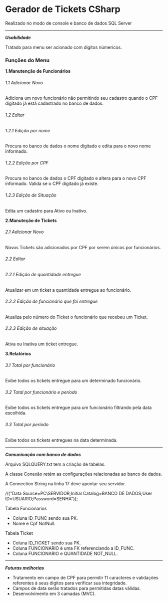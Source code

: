 # Gerador de Tickets CSharp
Realizado no modo de console e banco de dados SQL Server

------------
***Usabilidade***

Tratado para menu ser acionado com digitos númericos.

### Funções do Menu<br/>

 **1.Manutenção de Funcionários**<br/>
  ###### 1.1 Adicionar Novo <br/>
Adiciona um novo funcionário não permitindo seu cadastro quando o CPF digitado já está cadastrado no banco de dados.

   ###### 1.2 Editar<br />
   ###### 1.2.1 Edição por nome<br/>
Procura no banco de dados o nome digitado e edita para o novo nome informado.<br/>
  ###### 1.2.2 Edição por CPF<br/>
Procura no banco de dados o CPF digitado e altera para o novo CPF informado. Valida se o CPF digitado já existe.<br/>
   ###### 1.2.3 Edição de Situação<br/>
Edita um cadastro para Ativo ou Inativo. 

 **2.Manuteção de Tickets**<br/>
###### 2.1 Adicionar Novo<br/>
Novos Tickets são adicionados por CPF por serem únicos por funcionários.<br/>
###### 2.2 Editar<br/>
###### 2.2.1 Edição de quantidade entregue<br/>
Atualizar em um ticket a quantidade entregue ao funcionário.<br/>
###### 2.2.2 Edição de funcionário que foi entregue <br/>
Atualiza pelo número do Ticket o funcionário que recebeu um Ticket.
###### 2.2.3 Edição de situação
Ativa ou Inativa um ticket entregue.<br/>

 **3.Relatórios**<br/>
###### 3.1 Total por funcionário<br/>
Exibe todos os tickets entregue para um determinado funcionário.<br/>
###### 3.2 Total por funcionário e período<br/>
Exibe todos os tickets entregue para um funcionário filtrando pela data escolhida.<br/>
###### 3.3 Total por período<br/>
Exibe todos os tickets entregues na data determinada.<br/>








------------
***Comunicação com banco de dados***

Arquivo SQLQUERY.txt tem a criação de tabelas.

A classe Conexão retém as configurações relacionadas ao banco de dados.

A Connection String na linha 17 deve apontar seu servidor.

//("Data Source=PC\\SERVIDOR;Initial Catalog=BANCO DE DADOS;User ID=USUARIO;Password=SENHA"));


Tabela Funcionarios

- Coluna ID_FUNC sendo sua PK.
- Nome e Cpf NotNull.

Tabela Ticket

- Coluna ID_TICKET sendo sua PK.
- Coluna FUNCIONARIO é uma FK referenciando a ID_FUNC.
- Coluna FUNCIONARIO e QUANTIDADE NOT_NULL.



------------
***Futuras melhorias***

- Tratamento em campo de CPF para permitir 11 caracteres e validações referentes à seus digitos para verificar sua integridade.
- Campos de data serão tratados para permitidas datas válidas.
- Desenvolvimento em 3 camadas (MVC).
